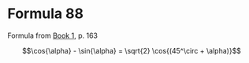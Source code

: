 # Formula 88

Formula from [Book 1](../../Buch1.md), p. 163

```math
\cos{\alpha} - \sin{\alpha} = \sqrt{2} \cos{(45^\circ + \alpha)}
```

